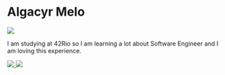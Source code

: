 <h1>Algacyr Melo</h1>
<img src="https://github.com/algadev/algadev/blob/main/r%26m.jpeg" />
<p>I am studying at 42Rio so I am learning a lot about Software Engineer and I am loving this experience.</p>
<a href="https://www.linkedin.com/in/algacyr-melo-3522a7195/" target="_blank">
  <img src="https://img.shields.io/static/v1?label=&message=linkedin&color=blue&logo=linkedin" />
</a>
<a href="https://twitter.com/ALgazord" target="_blank">
  <img src="https://img.shields.io/static/v1?label=&message=twitter&color=white&logo=twitter" />
</a>
